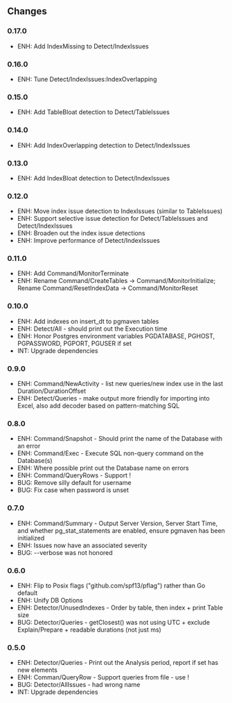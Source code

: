 
## Changes ##

### 0.17.0
 - ENH: Add IndexMissing to Detect/IndexIssues

### 0.16.0
 - ENH: Tune Detect/IndexIssues:IndexOverlapping

### 0.15.0
 - ENH: Add TableBloat detection to Detect/TableIssues

### 0.14.0
 - ENH: Add IndexOverlapping detection to Detect/IndexIssues

### 0.13.0
 - ENH: Add IndexBloat detection to Detect/IndexIssues

### 0.12.0
 - ENH: Move index issue detection to IndexIssues (similar to TableIssues)
 - ENH: Support selective issue detection for Detect/TableIssues and Detect/IndexIssues
 - ENH: Broaden out the index issue detections
 - ENH: Improve performance of Detect/IndexIssues

### 0.11.0
 - ENH: Add Command/MonitorTerminate
 - ENH: Rename Command/CreateTables -> Command/MonitorInitialize; Rename Command/ResetIndexData -> Command/MonitorReset

### 0.10.0
 - ENH: Add indexes on insert_dt to pgmaven tables
 - ENH: Detect/All - should print out the Execution time
 - ENH: Honor Postgres environment variables PGDATABASE, PGHOST, PGPASSWORD, PGPORT, PGUSER if set
 - INT: Upgrade dependencies

### 0.9.0
 - ENH: Command/NewActivity - list new queries/new index use in the last Duration/DurationOffset
 - ENH: Detect/Queries - make output more friendly for importing into Excel, also add decoder based on pattern-matching SQL

### 0.8.0
 - ENH: Command/Snapshot - Should print the name of the Database with an error
 - ENH: Command/Exec - Execute SQL non-query command on the Database(s)
 - ENH: Where possible print out the Database name on errors
 - ENH: Command/QueryRows - Support !<filename>
 - BUG: Remove silly default for username
 - BUG: Fix case when password is unset


### 0.7.0
 - ENH: Command/Summary - Output Server Version, Server Start Time, and whether pg_stat_statements are enabled, ensure pgmaven has been initialized
 - ENH: Issues now have an associated severity
 - BUG: --verbose was not honored

### 0.6.0
 - ENH: Flip to Posix flags ("github.com/spf13/pflag") rather than Go default
 - ENH: Unify DB Options
 - ENH: Detector/UnusedIndexes - Order by table, then index + print Table size
 - BUG: Detector/Queries - getClosest() was not using UTC + exclude Explain/Prepare + readable durations (not just ms)

### 0.5.0
 - ENH: Detector/Queries - Print out the Analysis period, report if set has new elements
 - ENH: Comman/QueryRow - Support queries from file - use !
 - BUG: Detector/AllIssues - had wrong name
 - INT: Upgrade dependencies

